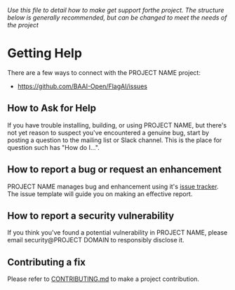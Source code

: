 _Use this file to detail how to make get support forthe project. The structure below is generally recommended, but can be changed to meet the needs of the project_

# Getting Help

There are a few ways to connect with the PROJECT NAME project:
* https://github.com/BAAI-Open/FlagAI/issues

## How to Ask for Help

If you have trouble installing, building, or using PROJECT NAME, but there's not yet reason to suspect you've encountered a genuine bug,
start by posting a question to the mailing list or Slack channel. This is the place for question such has "How do I...".

## How to report a bug or request an enhancement

PROJECT NAME manages bug and enhancement using it's [issue tracker](https://github.com/BAAI-Open/FlagAI/issues). The issue template will guide you on making an effective report.

## How to report a security vulnerability

If you think you've found a potential vulnerability in PROJECT NAME, please
email security@PROJECT DOMAIN to responsibly disclose it.

## Contributing a fix

Please refer to [CONTRIBUTING.md](CONTRIBUTING.md) to make a project contribution.
